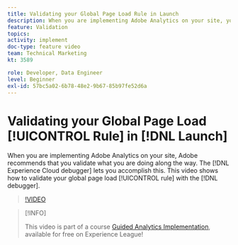 ```yaml
---
title: Validating your Global Page Load Rule in Launch
description: When you are implementing Adobe Analytics on your site, you will want to be able to validate what you are doing along the way. The Experience Cloud debugger to the rescue! This video shows how to validate your global page load rule with the debugger.
feature: Validation
topics: 
activity: implement
doc-type: feature video
team: Technical Marketing
kt: 3589

role: Developer, Data Engineer
level: Beginner
exl-id: 57bc5a02-6b78-48e2-9b67-85b97fe52d6a
---
```

# Validating your Global Page Load [!UICONTROL Rule] in [!DNL Launch]

When you are implementing Adobe Analytics on your site, Adobe recommends that you validate what you are doing along the way. The [!DNL Experience Cloud debugger] lets you accomplish this. This video shows how to validate your global page load [!UICONTROL rule] with the [!DNL debugger].

>[!VIDEO](https://video.tv.adobe.com/v/28776/?quality=12)

>[!INFO]
>
> This video is part of a course [Guided Analytics Implementation](https://experienceleague.adobe.com/?recommended=Analytics-D-1-2019.1), available for free on Experience League!